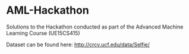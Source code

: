 # AML-Hackathon
Solutions to the Hackathon conducted as part of the Advanced Machine Learning Course (UE15CS415)

Dataset can be found here: http://crcv.ucf.edu/data/Selfie/
